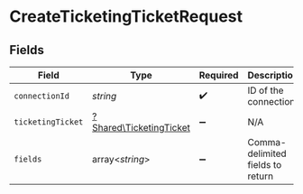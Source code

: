 # CreateTicketingTicketRequest


## Fields

| Field                                                             | Type                                                              | Required                                                          | Description                                                       |
| ----------------------------------------------------------------- | ----------------------------------------------------------------- | ----------------------------------------------------------------- | ----------------------------------------------------------------- |
| `connectionId`                                                    | *string*                                                          | :heavy_check_mark:                                                | ID of the connection                                              |
| `ticketingTicket`                                                 | [?Shared\TicketingTicket](../../Models/Shared/TicketingTicket.md) | :heavy_minus_sign:                                                | N/A                                                               |
| `fields`                                                          | array<*string*>                                                   | :heavy_minus_sign:                                                | Comma-delimited fields to return                                  |